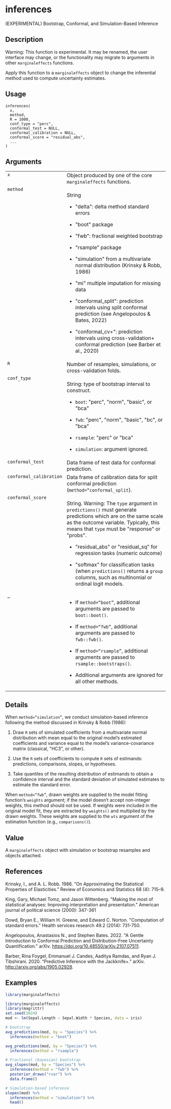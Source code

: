 
# inferences

(EXPERIMENTAL) Bootstrap, Conformal, and Simulation-Based Inference

## Description

Warning: This function is experimental. It may be renamed, the user
interface may change, or the functionality may migrate to arguments in
other <code>marginaleffects</code> functions.

Apply this function to a <code>marginaleffects</code> object to change
the inferential method used to compute uncertainty estimates.

## Usage

<pre><code class='language-R'>inferences(
  x,
  method,
  R = 1000,
  conf_type = "perc",
  conformal_test = NULL,
  conformal_calibration = NULL,
  conformal_score = "residual_abs",
  ...
)
</code></pre>

## Arguments

<table>
<tr>
<td style="white-space: nowrap; font-family: monospace; vertical-align: top">
<code id="inferences_:_x">x</code>
</td>
<td>
Object produced by one of the core <code>marginaleffects</code>
functions.
</td>
</tr>
<tr>
<td style="white-space: nowrap; font-family: monospace; vertical-align: top">
<code id="inferences_:_method">method</code>
</td>
<td>

String

<ul>
<li>

"delta": delta method standard errors

</li>
<li>

"boot" package

</li>
<li>

"fwb": fractional weighted bootstrap

</li>
<li>

"rsample" package

</li>
<li>

"simulation" from a multivariate normal distribution (Krinsky & Robb,
1986)

</li>
<li>

"mi" multiple imputation for missing data

</li>
<li>

"conformal_split": prediction intervals using split conformal prediction
(see Angelopoulos & Bates, 2022)

</li>
<li>

"conformal_cv+": prediction intervals using cross-validation+ conformal
prediction (see Barber et al., 2020)

</li>
</ul>
</td>
</tr>
<tr>
<td style="white-space: nowrap; font-family: monospace; vertical-align: top">
<code id="inferences_:_R">R</code>
</td>
<td>
Number of resamples, simulations, or cross-validation folds.
</td>
</tr>
<tr>
<td style="white-space: nowrap; font-family: monospace; vertical-align: top">
<code id="inferences_:_conf_type">conf_type</code>
</td>
<td>

String: type of bootstrap interval to construct.

<ul>
<li>

<code>boot</code>: "perc", "norm", "basic", or "bca"

</li>
<li>

<code>fwb</code>: "perc", "norm", "basic", "bc", or "bca"

</li>
<li>

<code>rsample</code>: "perc" or "bca"

</li>
<li>

<code>simulation</code>: argument ignored.

</li>
</ul>
</td>
</tr>
<tr>
<td style="white-space: nowrap; font-family: monospace; vertical-align: top">
<code id="inferences_:_conformal_test">conformal_test</code>
</td>
<td>
Data frame of test data for conformal prediction.
</td>
</tr>
<tr>
<td style="white-space: nowrap; font-family: monospace; vertical-align: top">
<code id="inferences_:_conformal_calibration">conformal_calibration</code>
</td>
<td>
Data frame of calibration data for split conformal prediction
(<code style="white-space: pre;">⁠method=“conformal_split⁠</code>).
</td>
</tr>
<tr>
<td style="white-space: nowrap; font-family: monospace; vertical-align: top">
<code id="inferences_:_conformal_score">conformal_score</code>
</td>
<td>

String. Warning: The <code>type</code> argument in
<code>predictions()</code> must generate predictions which are on the
same scale as the outcome variable. Typically, this means that
<code>type</code> must be "response" or "probs".

<ul>
<li>

"residual_abs" or "residual_sq" for regression tasks (numeric outcome)

</li>
<li>

"softmax" for classification tasks (when <code>predictions()</code>
returns a <code>group</code> columns, such as multinomial or ordinal
logit models.

</li>
</ul>
</td>
</tr>
<tr>
<td style="white-space: nowrap; font-family: monospace; vertical-align: top">
<code id="inferences_:_...">…</code>
</td>
<td>
<ul>
<li>

If <code>method=“boot”</code>, additional arguments are passed to
<code>boot::boot()</code>.

</li>
<li>

If <code>method=“fwb”</code>, additional arguments are passed to
<code>fwb::fwb()</code>.

</li>
<li>

If <code>method=“rsample”</code>, additional arguments are passed to
<code>rsample::bootstraps()</code>.

</li>
<li>

Additional arguments are ignored for all other methods.

</li>
</ul>
</td>
</tr>
</table>

## Details

When <code>method=“simulation”</code>, we conduct simulation-based
inference following the method discussed in Krinsky & Robb (1986):

<ol>
<li>

Draw <code>R</code> sets of simulated coefficients from a multivariate
normal distribution with mean equal to the original model’s estimated
coefficients and variance equal to the model’s variance-covariance
matrix (classical, "HC3", or other).

</li>
<li>

Use the <code>R</code> sets of coefficients to compute <code>R</code>
sets of estimands: predictions, comparisons, slopes, or hypotheses.

</li>
<li>

Take quantiles of the resulting distribution of estimands to obtain a
confidence interval and the standard deviation of simulated estimates to
estimate the standard error.

</li>
</ol>

When <code>method=“fwb”</code>, drawn weights are supplied to the model
fitting function’s <code>weights</code> argument; if the model doesn’t
accept non-integer weights, this method should not be used. If weights
were included in the original model fit, they are extracted by
<code>weights()</code> and multiplied by the drawn weights. These
weights are supplied to the <code>wts</code> argument of the estimation
function (e.g., <code>comparisons()</code>).

## Value

A <code>marginaleffects</code> object with simulation or bootstrap
resamples and objects attached.

## References

Krinsky, I., and A. L. Robb. 1986. “On Approximating the Statistical
Properties of Elasticities.” Review of Economics and Statistics 68 (4):
715–9.

King, Gary, Michael Tomz, and Jason Wittenberg. "Making the most of
statistical analyses: Improving interpretation and presentation."
American journal of political science (2000): 347-361

Dowd, Bryan E., William H. Greene, and Edward C. Norton. "Computation of
standard errors." Health services research 49.2 (2014): 731-750.

Angelopoulos, Anastasios N., and Stephen Bates. 2022. "A Gentle
Introduction to Conformal Prediction and Distribution-Free Uncertainty
Quantification." arXiv. https://doi.org/10.48550/arXiv.2107.07511.

Barber, Rina Foygel, Emmanuel J. Candes, Aaditya Ramdas, and Ryan J.
Tibshirani. 2020. “Predictive Inference with the Jackknife+.” arXiv.
http://arxiv.org/abs/1905.02928.

## Examples

``` r
library(marginaleffects)

library(marginaleffects)
library(magrittr)
set.seed(1024)
mod <- lm(Sepal.Length ~ Sepal.Width * Species, data = iris)

# bootstrap
avg_predictions(mod, by = "Species") %>%
  inferences(method = "boot")

avg_predictions(mod, by = "Species") %>%
  inferences(method = "rsample")

# Fractional (bayesian) bootstrap
avg_slopes(mod, by = "Species") %>%
  inferences(method = "fwb") %>%
  posterior_draws("rvar") %>%
  data.frame()

# Simulation-based inference
slopes(mod) %>%
  inferences(method = "simulation") %>%
  head()
```
